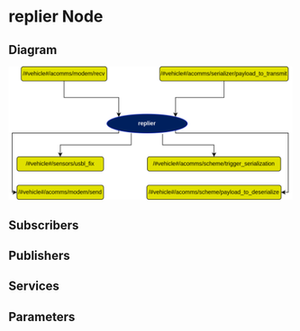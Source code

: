 # replier Node

## Diagram
![replier Diagram](img/replier.png)
## Subscribers

## Publishers

## Services

## Parameters
